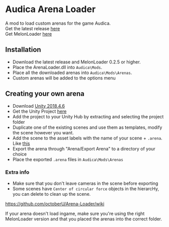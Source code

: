 # Audica Arena Loader

A mod to load custom arenas for the game Audica.  
Get the latest release [here](https://github.com/octoberU/Arena-Loader/releases/latest)  
Get MelonLoader [here](https://github.com/HerpDerpinstine/MelonLoader/releases/latest)  

## Installation

* Download the latest release and MelonLoader 0.2.5 or higher.
* Place the ArenaLoader.dll into `Audica\Mods`.
* Place all the downloaded arenas into `Audica\Mods\Arenas`.
* Custom arenas will be added to the options menu

## Creating your own arena

* Download [Unity 2018.4.6](https://unity3d.com/get-unity/download/archive)
* Get the Unity Project [here](https://drive.google.com/file/d/1yw6wXblnhMXYsovsKcvuuAQA_nQ0TmCP/view?usp=sharing)
* Add the project to your Unity Hub by extracting and selecting the project folder
* Duplicate one of the existing scenes and use them as templates, modify the scene however you want.
* Add the scene to the asset labels with the name of your scene + `.arena`. Like [this](https://i.imgur.com/uxczfuz.png)
* Export the arena through "Arena/Export Arena" to a directory of your choice
* Place the exported `.arena` files in `Audica\Mods\Arenas`

### Extra info

* Make sure that you don't leave cameras in the scene before exporting
* Some scenes have `Center of circular force` objects in the hierarcHy, you can delete to clean up the scene.

https://github.com/octoberU/Arena-Loader/wiki

If your arena doesn't load ingame, make sure you're using the right MelonLoader version and that you placed the arenas into the correct folder.
